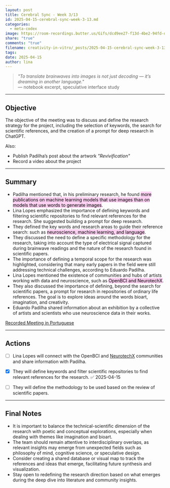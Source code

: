 ```yaml
---
layout: post
title: Cerebral Sync - Week 3/13
id: 2025-04-15-cerebral-sync-week-3-13.md
categories:
  - meta-codex
image: https://room-recordings.butter.us/Gifs/dcd9ee27-f13d-4be2-94fd-df92b7fd5378/output_0.gif
share: "true"
comments: "true"
filename: creativity-in-vitro/_posts/2025-04-15-cerebral-sync-week-3-13.md
tags: 
date: 2025-04-15
author: lina
---
```

> _"To translate brainwaves into images is not just decoding — it’s dreaming in another language."_  
 — notebook excerpt, speculative interface study

---
## Objective

The objective of the meeting was to discuss and define the research strategy for the project, including the selection of keywords, the search for scientific references, and the creation of a prompt for deep research in ChatGPT.

Also:
- Publish Padilha’s post about the artwork _"Revivification"_
- Record a video about the project

---
## Summary

- Padilha mentioned that, in his preliminary research, he found <mark style="background: #FFB8EBA6;">more publications on machine learning models that use images than on models that use words to generate images</mark>.  
- Lina Lopes emphasized the importance of defining keywords and filtering scientific repositories to find relevant references for the research. She suggested building a prompt for deep research.  
- They defined the key words and research areas to guide their reference search: such as <mark style="background: #FFB8EBA6;">neuroscience, machine learning, and language</mark>.  
- They discussed the need to define a specific methodology for the research, taking into account the type of electrical signal captured during brainwave readings and the nature of the research found in scientific papers.  
- The importance of defining a temporal scope for the research was highlighted, considering that many early papers in the field were still addressing technical challenges, according to Eduardo Padilha. 
- Lina Lopes mentioned the existence of communities and hubs of artists working with data and neuroscience, such as <mark style="background: #FFB8EBA6;">OpenBCI and NeurotechX</mark>.  
- They also discussed the importance of defining, beyond the search for scientific papers, a prompt for research in repositories of ordinary life references. The goal is to explore ideas around the words bioart, imagination, and creativity.  
- Eduardo Padilha shared information about an exhibition by a collective of artists and scientists who use neuroscience data in their works.

[Recorded Meeting in Portuguese](https://share.butter.us/recap/a7fae719-f7cf-4cae-9311-583c588a3513)

---
## Actions

- [ ] Lina Lopes will connect with the OpenBCI and [NeurotechX](https://neurotechx.com/chapter/1529/) communities and share information with Padilha.  
- [x] They will define keywords and filter scientific repositories to find relevant references for the research. ✅ 2025-04-15
- [ ] They will define the methodology to be used based on the review of scientific papers.  


---
## Final Notes

- It is important to balance the technical-scientific dimension of the research with poetic and conceptual explorations, especially when dealing with themes like imagination and bioart.  
- The team should remain attentive to interdisciplinary overlaps, as relevant insights may emerge from unexpected fields such as philosophy of mind, cognitive science, or speculative design.  
- Consider creating a shared database or visual map to track the references and ideas that emerge, facilitating future synthesis and visualization.  
- Stay open to redefining the research direction based on what emerges during the deep dive into literature and community insights.


